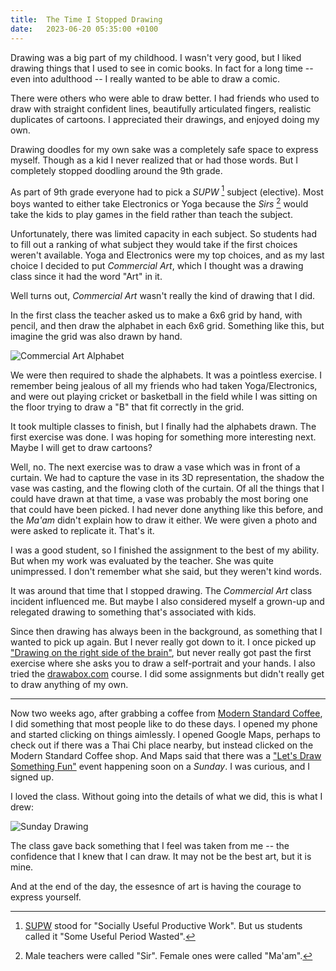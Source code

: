 ```yaml
---
title:  The Time I Stopped Drawing
date:   2023-06-20 05:35:00 +0100
---
```


Drawing was a big part of my childhood. I wasn't very good, but I liked drawing things that I used to see in comic books. In fact for a long time -- even into adulthood -- I really wanted to be able to draw a comic. 

There were others who were able to draw better. I had friends who used to draw with straight confident lines, beautifully articulated fingers, realistic duplicates of cartoons. I appreciated their drawings, and enjoyed doing my own. 

Drawing doodles for my own sake was a completely safe space to express myself. Though as a kid I never realized that or had those words. But I completely stopped doodling around the 9th grade.

As part of 9th grade everyone had to pick a _SUPW_ [^1]  subject (elective). Most boys wanted to either take Electronics or Yoga because the _Sirs_ [^2] would take the kids to play games in the field rather than teach the subject.

Unfortunately, there was limited capacity in each subject. So students had to fill out a ranking of what subject they would take if the first choices weren't available. Yoga and Electronics were my top choices, and as my last choice I decided to put _Commercial Art_, which I thought was a drawing class since it had the word "Art" in it.

Well turns out, _Commercial Art_ wasn't really the kind of drawing that I did.

In the first class the teacher asked us to make a 6x6 grid by hand, with pencil, and then draw the alphabet in each 6x6 grid. Something like this, but imagine the grid was also drawn by hand.

![Commercial Art Alphabet](https://www.krowmedy.org/assets/images/time-i-stopped-drawing/alphabet.jpg)

We were then required to shade the alphabets. It was a pointless exercise. I remember being jealous of all my friends who had taken Yoga/Electronics, and were out playing cricket or basketball in the field while I was sitting on the floor trying to draw a "B" that fit correctly in the grid.

It took multiple classes to finish, but I finally had the alphabets drawn. The first exercise was done. I was hoping for something more interesting next. Maybe I will get to draw cartoons?

Well, no. The next exercise was to draw a vase which was in front of a curtain. We had to capture the vase in its 3D representation, the shadow the vase was casting, and the flowing cloth of the curtain. Of all the things that I could have drawn at that time, a vase was probably the most boring one that could have been picked. I had never done anything like this before, and the _Ma'am_ didn't explain how to draw it either. We were given a photo and were asked to replicate it. That's it.

I was a good student, so I finished the assignment to the best of my ability. But when my work was evaluated by the teacher. She was quite unimpressed. I don't remember what she said, but they weren't kind words.

It was around that time that I stopped drawing. The _Commercial Art_ class incident influenced me. But maybe I also considered myself a grown-up and relegated drawing to something that's associated with kids.

Since then drawing has always been in the background, as something that I wanted to pick up again. But I never really got down to it. I once picked up ["Drawing on the right side of the brain"](https://www.drawright.com/), but never really got past the first exercise where she asks you to draw a self-portrait and your hands. I also tried the [drawabox.com](https://drawabox.com/) course. I did some assignments but didn't really get to draw anything of my own.

-------

Now two weeks ago, after grabbing a coffee from [Modern Standard Coffee](https://modernstandardcoffee.co.uk/), I did something that most people like to do these days. I opened my phone and started clicking on things aimlessly. I opened Google Maps, perhaps to check out if there was a Thai Chi place nearby, but instead clicked on the Modern Standard Coffee shop. And Maps said that there was a ["Let's Draw Something Fun"](https://www.eventbrite.co.uk/e/lets-draw-something-fun-tickets-403964969097) event happening soon on a *Sunday*. I was curious, and I signed up.

I loved the class. Without going into the details of what we did, this is what I drew:

![Sunday Drawing](https://www.krowmedy.org/assets/images/time-i-stopped-drawing/sunday.jpg)

The class gave back something that I feel was taken from me -- the confidence that I knew that I can draw. It may not be the best art, but it is mine. 

And at the end of the day, the essesnce of art is having the courage to express yourself.

[^1]: [SUPW](https://en.wikipedia.org/wiki/Socially_Useful_Productive_Work) stood for "Socially Useful Productive Work". But us students called it "Some Useful Period Wasted".
[^2]: Male teachers were called "Sir". Female ones were called "Ma'am".


